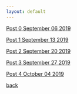 ```yaml
---
layout: default
---
```

 




<a href="2019-09-06-Blog-Entry-0.html">Post 0 September 06 2019</a>

<a href="2019-09-13-Blog-Entry-1.html">Post 1 September 13 2019</a>

<a href="2019-09-20-Blog-Entry-2.html">Post 2 September 20 2019</a>

<a href="2019-09-27-Blog-Entry-3.html">Post 3 September 27 2019</a>

<a href="2019-10-04-Blog-Entry-4.html">Post 4 October 04 2019</a>






[back](./)
